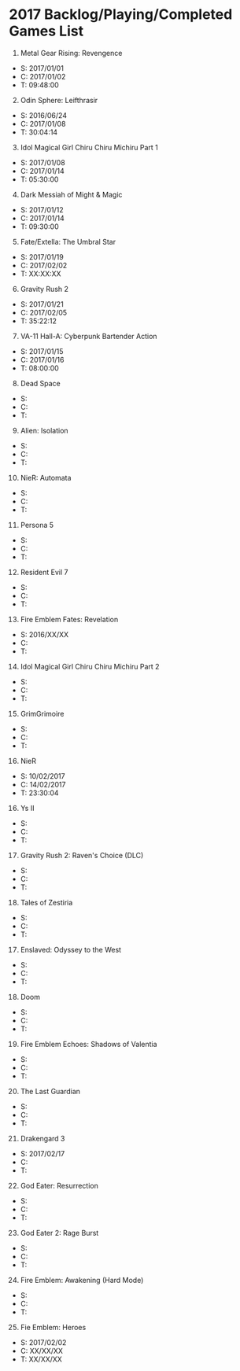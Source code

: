 # 2017 Backlog/Playing/Completed Games List

1. Metal Gear Rising: Revengence
  - S: 2017/01/01
  - C: 2017/01/02
  - T: 09:48:00
2. Odin Sphere: Leifthrasir
  - S: 2016/06/24
  - C: 2017/01/08
  - T: 30:04:14
3. Idol Magical Girl Chiru Chiru Michiru Part 1
  - S: 2017/01/08
  - C: 2017/01/14
  - T: 05:30:00
4. Dark Messiah of Might & Magic
  - S: 2017/01/12
  - C: 2017/01/14
  - T: 09:30:00
5. Fate/Extella: The Umbral Star
  - S: 2017/01/19 
  - C: 2017/02/02
  - T: XX:XX:XX
6. Gravity Rush 2
  - S: 2017/01/21
  - C: 2017/02/05
  - T: 35:22:12
7. VA-11 Hall-A: Cyberpunk Bartender Action
  - S: 2017/01/15
  - C: 2017/01/16
  - T: 08:00:00
8. Dead Space
  - S:
  - C:
  - T:
9. Alien: Isolation
  - S:
  - C:
  - T:
10. NieR: Automata
  - S:
  - C:
  - T:
11. Persona 5
  - S:
  - C:
  - T:
12. Resident Evil 7
  - S:
  - C:
  - T:
13. Fire Emblem Fates: Revelation
  - S: 2016/XX/XX
  - C:
  - T:
14. Idol Magical Girl Chiru Chiru Michiru Part 2
  - S:
  - C:
  - T:
15. GrimGrimoire
  - S:
  - C:
  - T:
16. NieR
  - S: 10/02/2017
  - C: 14/02/2017 
  - T: 23:30:04
16. Ys II
  - S:
  - C:
  - T:
17. Gravity Rush 2: Raven's Choice (DLC)
  - S:
  - C:
  - T:
18. Tales of Zestiria
  - S:
  - C:
  - T:
17. Enslaved: Odyssey to the West
  - S:
  - C:
  - T:
18. Doom
  - S:
  - C:
  - T:
19. Fire Emblem Echoes: Shadows of Valentia
  - S:
  - C:
  - T:
20. The Last Guardian
  - S:
  - C:
  - T:
21. Drakengard 3
  - S: 2017/02/17
  - C:
  - T:
22. God Eater: Resurrection
  - S:
  - C:
  - T:
23. God Eater 2: Rage Burst
  - S:
  - C:
  - T:
24. Fire Emblem: Awakening (Hard Mode)
  - S:
  - C:
  - T:
25. Fie Emblem: Heroes
  - S: 2017/02/02
  - C: XX/XX/XX
  - T: XX/XX/XX
